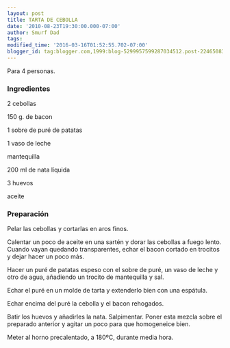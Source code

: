 ```yaml
---
layout: post
title: TARTA DE CEBOLLA
date: '2010-08-23T19:30:00.000-07:00'
author: Smurf Dad
tags: 
modified_time: '2016-03-16T01:52:55.702-07:00'
blogger_id: tag:blogger.com,1999:blog-5299957599287034512.post-2246508383774889353
---
```


Para 4 personas.

<h3>Ingredientes</h3>

2 cebollas

150 g. de bacon

1 sobre de puré de patatas

1 vaso de leche

mantequilla

200 ml de nata líquida

3 huevos

aceite

<h3>Preparación</h3>

Pelar las cebollas y cortarlas en aros finos.

Calentar un poco de aceite en una sartén y dorar las cebollas a fuego lento. Cuando vayan quedando transparentes, echar el bacon cortado en trocitos y dejar hacer un poco más.

Hacer un puré de patatas espeso con el sobre de puré, un vaso de leche y otro de agua, añadiendo un trocito de mantequilla y sal.

Echar el puré en un molde de tarta y extenderlo bien con una espátula.

Echar encima del puré la cebolla y el bacon rehogados.

Batir los huevos y añadirles la nata. Salpimentar. Poner esta mezcla sobre el preparado anterior y agitar un poco para que homogeneice bien.

Meter al horno precalentado, a 180&ordm;C, durante media hora.


